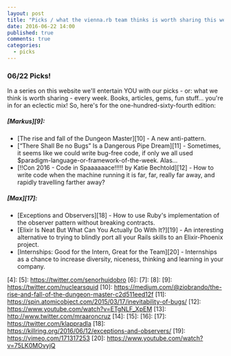 ```yaml
---
layout: post
title: "Picks / what the vienna.rb team thinks is worth sharing this week"
date: 2016-06-22 14:00
published: true
comments: true
categories:
  - picks
---
```


### 06/22 Picks!

In a series on this website we'll entertain YOU with our picks - or: what we think is worth sharing - every week.
Books, articles, gems, fun stuff... you're in for an eclectic mix! So, here's for the one-hundred-sixty-fourth edition:

##### [Markus][9]:
- [The rise and fall of the Dungeon Master][10] - A new anti-pattern.
- [“There Shall Be no Bugs” Is a Dangerous Pipe Dream][11] - Sometimes, it seems like we could write bug-free code, if only we all used $paradigm-language-or-framework-of-the-week. Alas&hellip;
- [!!Con 2016 - Code in Spaaaaaace!!!!! by Katie Bechtold][12] - How to write code when the machine running it is far, far, really far away, and rapidly travelling farther away?

##### [Max][17]:
- [Exceptions and Observers][18] - How to use Ruby's implementation of the observer pattern without breaking contracts.
- [Elixir Is Neat But What Can You Actually Do With It?][19] - An interesting alternative to trying to blindly port all your Rails skills to an Elixir-Phoenix project.
- [Internships: Good for the Intern, Great for the Team][20] - Internships as a chance to increase diversity, niceness, thinking and learning in your company.

[1]: http://www.twitter.com/alicetragedy
[2]:
[3]:
[4]:
[5]: https://twitter.com/senorhuidobro
[6]:
[7]:
[8]:
[9]: https://twitter.com/nuclearsquid
[10]: https://medium.com/@ziobrando/the-rise-and-fall-of-the-dungeon-master-c2d511eed12f
[11]: https://spin.atomicobject.com/2015/03/17/inevitability-of-bugs/
[12]: https://www.youtube.com/watch?v=ETgNLF_XpEM
[13]: http://www.twitter.com/mraaroncruz
[14]:
[15]:
[16]:
[17]: https://twitter.com/klappradla
[18]: https://killring.org/2016/06/12/exceptions-and-observers/
[19]: https://vimeo.com/171317253
[20]: https://www.youtube.com/watch?v=75LK0MOvyjQ

